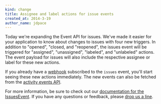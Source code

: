 ```yaml
---
kind: change
title: Assignee and label actions for issue events
created_at: 2014-3-19
author_name: jdpace
---
```


Today we're expanding the Event API for issues.  We've made it easier for your application to know about changes to issues with four new triggers.  In addition to "opened", "closed, and "reopened", the issues event will be triggered for "assigned", "unassigned", "labeled", and "unlabeled" actions. The event payload for issues will also include the respective assignee or label for these new actions.

If you already have a [webhook](/webhooks/) subscribed to the `issues` event, you'll start seeing these new actions immediately. The new events can also be fetched from the [activity events API](/v3/activity/events/).

For more information, be sure to check out our [documentation for the IssuesEvent](/v3/activity/events/types/#issuesevent). If you have any questions or feedback, please [drop us a line][contact].

[contact]: https://github.com/contact?form%5Bsubject%5D=New+Actions+For+Issues+Event
